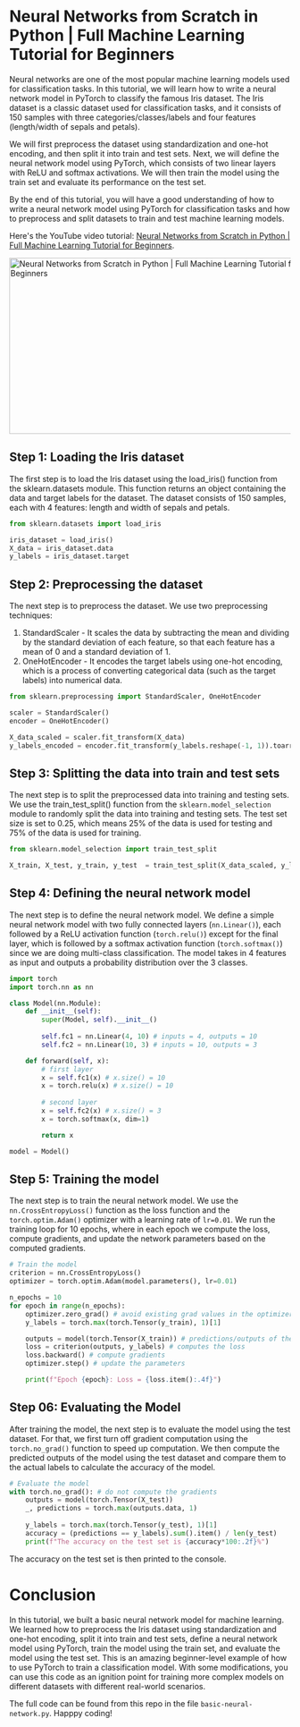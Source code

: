 # Neural Networks from Scratch in Python | Full Machine Learning Tutorial for Beginners

Neural networks are one of the most popular machine learning models used for classification tasks. In this tutorial, we will learn how to write a neural network model in PyTorch to classify the famous Iris dataset. The Iris dataset is a classic dataset used for classification tasks, and it consists of 150 samples with three categories/classes/labels and four features (length/width of sepals and petals).

We will first preprocess the dataset using standardization and one-hot encoding, and then split it into train and test sets. Next, we will define the neural network model using PyTorch, which consists of two linear layers with ReLU and softmax activations. We will then train the model using the train set and evaluate its performance on the test set.

By the end of this tutorial, you will have a good understanding of how to write a neural network model using PyTorch for classification tasks and how to preprocess and split datasets to train and test machine learning models.

Here's the YouTube video tutorial: [Neural Networks from Scratch in Python | Full Machine Learning Tutorial for Beginners](https://youtu.be/Cc9mpMuk4sY).

<a href="https://www.youtube.com/watch?v=Cc9mpMuk4sY" target="_blank">
  <img src="https://img.youtube.com/vi/Cc9mpMuk4sY/0.jpg" alt="Neural Networks from Scratch in Python | Full Machine Learning Tutorial for Beginners" width="560" height="315" border="0"/>
</a>

## Step 1: Loading the Iris dataset
The first step is to load the Iris dataset using the load_iris() function from the sklearn.datasets module. This function returns an object containing the data and target labels for the dataset. The dataset consists of 150 samples, each with 4 features: length and width of sepals and petals.

```python
from sklearn.datasets import load_iris

iris_dataset = load_iris()
X_data = iris_dataset.data
y_labels = iris_dataset.target
```

## Step 2: Preprocessing the dataset
The next step is to preprocess the dataset. We use two preprocessing techniques:

1. StandardScaler - It scales the data by subtracting the mean and dividing by the standard deviation of each feature, so that each feature has a mean of 0 and a standard deviation of 1.
2. OneHotEncoder - It encodes the target labels using one-hot encoding, which is a process of converting categorical data (such as the target labels) into numerical data.
```python
from sklearn.preprocessing import StandardScaler, OneHotEncoder

scaler = StandardScaler()
encoder = OneHotEncoder()

X_data_scaled = scaler.fit_transform(X_data)
y_labels_encoded = encoder.fit_transform(y_labels.reshape(-1, 1)).toarray()
```

## Step 3: Splitting the data into train and test sets
The next step is to split the preprocessed data into training and testing sets. We use the train_test_split() function from the `sklearn.model_selection` module to randomly split the data into training and testing sets. The test set size is set to 0.25, which means 25% of the data is used for testing and 75% of the data is used for training.

```python
from sklearn.model_selection import train_test_split

X_train, X_test, y_train, y_test  = train_test_split(X_data_scaled, y_labels_encoded, test_size=0.25)
```

## Step 4: Defining the neural network model
The next step is to define the neural network model. We define a simple neural network model with two fully connected layers (`nn.Linear()`), each followed by a ReLU activation function (`torch.relu()`) except for the final layer, which is followed by a softmax activation function (`torch.softmax()`) since we are doing multi-class classification. The model takes in 4 features as input and outputs a probability distribution over the 3 classes.

```python
import torch
import torch.nn as nn

class Model(nn.Module):
    def __init__(self):
        super(Model, self).__init__()
        
        self.fc1 = nn.Linear(4, 10) # inputs = 4, outputs = 10
        self.fc2 = nn.Linear(10, 3) # inputs = 10, outputs = 3

    def forward(self, x):
        # first layer
        x = self.fc1(x) # x.size() = 10
        x = torch.relu(x) # x.size() = 10
        
        # second layer
        x = self.fc2(x) # x.size() = 3
        x = torch.softmax(x, dim=1)

        return x

model = Model()
```

## Step 5: Training the model
The next step is to train the neural network model. We use the `nn.CrossEntropyLoss()` function as the loss function and the `torch.optim.Adam()` optimizer with a learning rate of `lr=0.01`. We run the training loop for 10 epochs, where in each epoch we compute the loss, compute gradients, and update the network parameters based on the computed gradients.

```python
# Train the model
criterion = nn.CrossEntropyLoss()
optimizer = torch.optim.Adam(model.parameters(), lr=0.01)

n_epochs = 10
for epoch in range(n_epochs):
    optimizer.zero_grad() # avoid existing grad values in the optimizer
    y_labels = torch.max(torch.Tensor(y_train), 1)[1]

    outputs = model(torch.Tensor(X_train)) # predictions/outputs of the model
    loss = criterion(outputs, y_labels) # computes the loss
    loss.backward() # compute gradients
    optimizer.step() # update the parameters

    print(f"Epoch {epoch}: Loss = {loss.item():.4f}")
```

## Step 06: Evaluating the Model
After training the model, the next step is to evaluate the model using the test dataset. For that, we first turn off gradient computation using the `torch.no_grad()` function to speed up computation. We then compute the predicted outputs of the model using the test dataset and compare them to the actual labels to calculate the accuracy of the model.
```python
# Evaluate the model
with torch.no_grad(): # do not compute the gradients
    outputs = model(torch.Tensor(X_test))
    _, predictions = torch.max(outputs.data, 1)
    
    y_labels = torch.max(torch.Tensor(y_test), 1)[1]
    accuracy = (predictions == y_labels).sum().item() / len(y_test)
    print(f"The accuracy on the test set is {accuracy*100:.2f}%")
```
The accuracy on the test set is then printed to the console.

# Conclusion
In this tutorial, we built a basic neural network model for machine learning. We learned how to preprocess the Iris dataset using standardization and one-hot encoding, split it into train and test sets, define a neural network model using PyTorch, train the model using the train set, and evaluate the model using the test set. This is an amazing beginner-level example of how to use PyTorch to train a classification model. With some modifications, you can use this code as an ignition point for training more complex models on different datasets with different real-world scenarios.

The full code can be found from this repo in the file `basic-neural-network.py`. Happpy coding!

